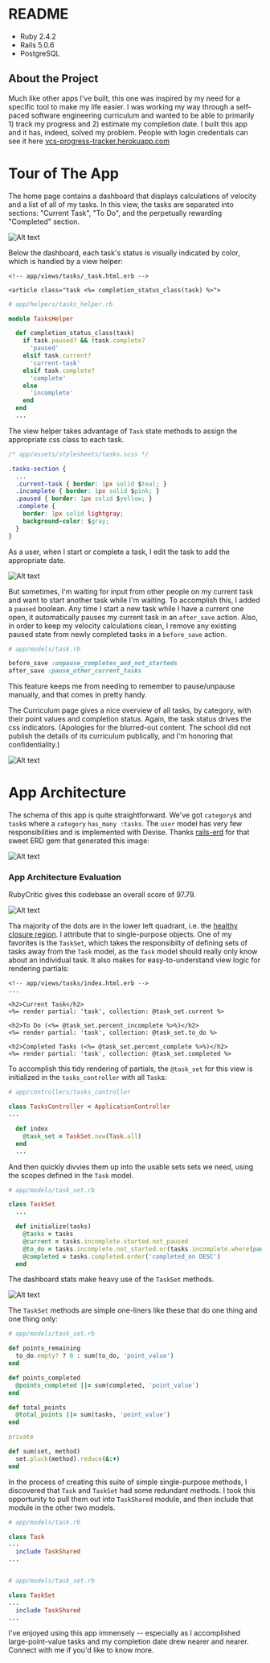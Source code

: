 # README

* Ruby 2.4.2
* Rails 5.0.6
* PostgreSQL

## About the Project

Much like other apps I've built, this one was inspired by my need for a specific tool to make my life easier. I was working my way through a self-paced software engineering curriculum and wanted to be able to primarily 1) track my progress and 2) estimate my completion date. I built this app and it has, indeed, solved my problem. People with login credentials can see it here [vcs-progress-tracker.herokuapp.com](https://vcs-progress-tracker.herokuapp.com/)

# Tour of The App
The home page contains a dashboard that displays calculations of velocity and a list of all of my tasks. In this view, the tasks are separated into sections: "Current Task", "To Do", and the perpetually rewarding "Completed" section.

![Alt text](/app/assets/images/screenshots/tasks_index.png?raw=true "Home Page - Dashboard")

Below the dashboard, each task's status is visually indicated by color, which is handled by a view helper:
```erb
<!-- app/views/tasks/_task.html.erb -->

<article class="task <%= completion_status_class(task) %>">
```

```ruby
# app/helpers/tasks_helper.rb

module TasksHelper

  def completion_status_class(task)
    if task.paused? && !task.complete?
      'paused'
    elsif task.current?
      'current-task'
    elsif task.complete?
      'complete'
    else
      'incomplete'
    end
  end
  ...
```

The view helper takes advantage of `Task` state methods to assign the appropriate css class to each task.

```css
/* app/assets/stylesheets/tasks.scss */

.tasks-section {
  ...
  .current-task { border: 1px solid $teal; }
  .incomplete { border: 1px solid $pink; }
  .paused { border: 1px solid $yellow; }
  .complete {
    border: 1px solid lightgray;
    background-color: $gray;
  }
}
```

As a user, when I start or complete a task, I edit the task to add the appropriate date.

![Alt text](/app/assets/images/screenshots/tasks_edit.png?raw=true "Editing a task")

But sometimes, I'm waiting for input from other people on my current task and want to start another task while I'm waiting. To accomplish this, I added a `paused` boolean. Any time I start a new task while I have a current one open, it automatically pauses my current task in an `after_save` action. Also, in order to keep my velocity calculations clean, I remove any existing paused state from newly completed tasks in a `before_save` action.

```ruby
# app/models/task.rb

before_save :unpause_completes_and_not_starteds
after_save :pause_other_current_tasks
```

This feature keeps me from needing to remember to pause/unpause manually, and that comes in pretty handy.

The Curriculum page gives a nice overview of all tasks, by category, with their point values and completion status. Again, the task status drives the css indicators. (Apologies for the blurred-out content. The school did not publish the details of its curriculum publically, and I'm honoring that confidentiality.)

![Alt text](/app/assets/images/screenshots/curriculum_index.png?raw=true "Curriculum Status")


# App Architecture
The schema of this app is quite straightforward. We've got `category`s and `task`s where a `category` `has_many :tasks`. The `user` model has very few responsibilities and is implemented with Devise. Thanks [rails-erd](https://github.com/voormedia/rails-erd) for that sweet ERD gem that generated this image:

![Alt text](/app/assets/images/screenshots/erd.png?raw=true "Schema ERD")

### App Architecture Evaluation
RubyCritic gives this codebase an overall score of 97.79.

![Alt text](/app/assets/images/screenshots/rubycritic.png?raw=true "RubyCritic Stats")

Tha majority of the dots are in the lower left quadrant, i.e. the [healthy closure region](https://github.com/chad/turbulence#hopefully-meaningful-metrics). I attribute that to single-purpose objects. One of my favorites is the `TaskSet`, which takes the responsibilty of defining sets of tasks away from the `Task` model, as the `Task` model should really only know about an individual task. It also makes for easy-to-understand view logic for rendering partials:

```erb
<!-- app/views/tasks/index.html.erb -->
...

<h2>Current Task</h2>
<%= render partial: 'task', collection: @task_set.current %>

<h2>To Do (<%= @task_set.percent_incomplete %>%)</h2>
<%= render partial: 'task', collection: @task_set.to_do %>

<h2>Completed Tasks (<%= @task_set.percent_complete %>%)</h2>
<%= render partial: 'task', collection: @task_set.completed %>
```

To accomplish this tidy rendering of partials, the `@task_set` for this view is initialized in the `tasks_controller` with all `Task`s:

```ruby
# app/controllers/tasks_controller

class TasksController < ApplicationController
...

  def index
    @task_set = TaskSet.new(Task.all)
  end
  ...

  ```

And then quickly divvies them up into the usable sets sets we need, using the scopes defined in the `Task` model.

```ruby
# app/models/task_set.rb

class TaskSet
  ...

  def initialize(tasks)
    @tasks = tasks
    @current = tasks.incomplete.started.not_paused
    @to_do = tasks.incomplete.not_started.or(tasks.incomplete.where(paused: true)).order('lesson_number')
    @completed = tasks.completed.order('completed_on DESC')
  end
```


The dashboard stats make heavy use of the `TaskSet` methods.

![Alt text](/app/assets/images/screenshots/dashboard.png?raw=true "Dashboard Stats")

The `TaskSet` methods are simple one-liners like these that do one thing and one thing only:

```ruby
# app/models/task_set.rb

def points_remaining
  to_do.empty? ? 0 : sum(to_do, 'point_value')
end

def points_completed
  @points_completed ||= sum(completed, 'point_value')
end

def total_points
  @total_points ||= sum(tasks, 'point_value')
end

private

def sum(set, method)
  set.pluck(method).reduce(&:+)
end
```

In the process of creating this suite of simple single-purpose methods, I discovered that `Task` and `TaskSet` had some redundant methods. I took this opportunity to pull them out into `TaskShared` module, and then include that module in the other two models.

```ruby
# app/models/task.rb

class Task
...
  include TaskShared
...


# app/models/task_set.rb

class TaskSet
...
  include TaskShared
...
```

I've enjoyed using this app immensely -- especially as I accomplished large-point-value tasks and my completion date drew nearer and nearer.  Connect with me if you'd like to know more.






